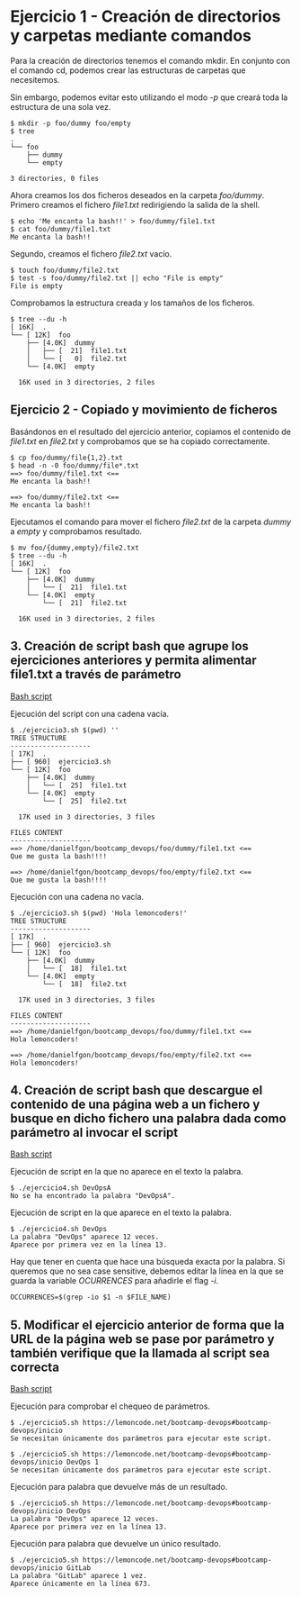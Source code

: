 # Ejercicio 1 - Creación de directorios y carpetas mediante comandos

Para la creación de directorios tenemos el comando mkdir. En conjunto con el comando cd, podemos crear las estructuras de carpetas que necesitemos.

Sin embargo, podemos evitar esto utilizando el modo *-p* que creará toda la estructura de una sola vez.
```shell
$ mkdir -p foo/dummy foo/empty
$ tree
.
└── foo
    ├── dummy
    └── empty

3 directories, 0 files
```

Ahora creamos los dos ficheros deseados en la carpeta *foo/dummy*. Primero creamos el fichero *file1.txt* redirigiendo la salida de la shell.

```shell
$ echo 'Me encanta la bash!!' > foo/dummy/file1.txt
$ cat foo/dummy/file1.txt
Me encanta la bash!!
```

Segundo, creamos el fichero *file2.txt* vacío.
```shell
$ touch foo/dummy/file2.txt
$ test -s foo/dummy/file2.txt || echo "File is empty"
File is empty
```

Comprobamos la estructura creada y los tamaños de los ficheros.
```shell
$ tree --du -h
[ 16K]  .
└── [ 12K]  foo
    ├── [4.0K]  dummy
    │   ├── [  21]  file1.txt
    │   └── [   0]  file2.txt
    └── [4.0K]  empty

  16K used in 3 directories, 2 files
```

## Ejercicio 2 - Copiado y movimiento de ficheros

Basándonos en el resultado del ejercicio anterior, copiamos el contenido de *file1.txt* en *file2.txt* y comprobamos que se ha copiado correctamente.
```shell
$ cp foo/dummy/file{1,2}.txt
$ head -n -0 foo/dummy/file*.txt
==> foo/dummy/file1.txt <==
Me encanta la bash!!

==> foo/dummy/file2.txt <==
Me encanta la bash!!
```

Ejecutamos el comando para mover el fichero *file2.txt* de la carpeta *dummy* a *empty* y comprobamos resultado.
```shell
$ mv foo/{dummy,empty}/file2.txt
$ tree --du -h
[ 16K]  .
└── [ 12K]  foo
    ├── [4.0K]  dummy
    │   └── [  21]  file1.txt
    └── [4.0K]  empty
        └── [  21]  file2.txt

  16K used in 3 directories, 2 files
```

## 3. Creación de script bash que agrupe los ejerciciones anteriores y permita alimentar file1.txt a través de parámetro

[Bash script](ejercicio3.sh)

Ejecución del script con una cadena vacía.
```shell
$ ./ejercicio3.sh $(pwd) ''
TREE STRUCTURE
--------------------
[ 17K]  .
├── [ 960]  ejercicio3.sh
└── [ 12K]  foo
    ├── [4.0K]  dummy
    │   └── [  25]  file1.txt
    └── [4.0K]  empty
        └── [  25]  file2.txt

  17K used in 3 directories, 3 files

FILES CONTENT
--------------------
==> /home/danielfgon/bootcamp_devops/foo/dummy/file1.txt <==
Que me gusta la bash!!!!

==> /home/danielfgon/bootcamp_devops/foo/empty/file2.txt <==
Que me gusta la bash!!!!
```

Ejecución con una cadena no vacía.
```shell
$ ./ejercicio3.sh $(pwd) 'Hola lemoncoders!'
TREE STRUCTURE
--------------------
[ 17K]  .
├── [ 960]  ejercicio3.sh
└── [ 12K]  foo
    ├── [4.0K]  dummy
    │   └── [  18]  file1.txt
    └── [4.0K]  empty
        └── [  18]  file2.txt

  17K used in 3 directories, 3 files

FILES CONTENT
--------------------
==> /home/danielfgon/bootcamp_devops/foo/dummy/file1.txt <==
Hola lemoncoders!

==> /home/danielfgon/bootcamp_devops/foo/empty/file2.txt <==
Hola lemoncoders!
```

## 4. Creación de script bash que descargue el contenido de una página web a un fichero y busque en dicho fichero una palabra dada como parámetro al invocar el script

[Bash script](ejercicio4.sh)

Ejecución de script en la que no aparece en el texto la palabra.
```
$ ./ejercicio4.sh DevOpsA
No se ha encontrado la palabra "DevOpsA".
```

Ejecución de script en la que aparece en el texto la palabra.
```
$ ./ejercicio4.sh DevOps
La palabra "DevOps" aparece 12 veces.
Aparece por primera vez en la línea 13.
```

Hay que tener en cuenta que hace una búsqueda exacta por la palabra. Si queremos que no sea case sensitive, debemos editar la línea en la que se guarda la variable *OCURRENCES* para añadirle el flag *-i*.

```
OCCURRENCES=$(grep -io $1 -n $FILE_NAME)
```

## 5. Modificar el ejercicio anterior de forma que la URL de la página web se pase por parámetro y también verifique que la llamada al script sea correcta

[Bash script](ejercicio5.sh)

Ejecución para comprobar el chequeo de parámetros.

```shell
$ ./ejercicio5.sh https://lemoncode.net/bootcamp-devops#bootcamp-devops/inicio
Se necesitan únicamente dos parámetros para ejecutar este script.

$ ./ejercicio5.sh https://lemoncode.net/bootcamp-devops#bootcamp-devops/inicio DevOps 1
Se necesitan únicamente dos parámetros para ejecutar este script.
```

Ejecución para palabra que devuelve más de un resultado.
```shell
$ ./ejercicio5.sh https://lemoncode.net/bootcamp-devops#bootcamp-devops/inicio DevOps
La palabra "DevOps" aparece 12 veces.
Aparece por primera vez en la línea 13.
```

Ejecución para palabra que devuelve un único resultado.
```shell
$ ./ejercicio5.sh https://lemoncode.net/bootcamp-devops#bootcamp-devops/inicio GitLab
La palabra "GitLab" aparece 1 vez.
Aparece únicamente en la línea 673.
```